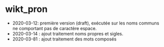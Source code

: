 # wikt_pron

* 2020-03-12: première version (draft), exécutée sur les noms communs ne comportant pas de caractère espace.
* 2020-03-14 : ajout traitement noms propres et sigles.
* 2020-03-81 : ajout traitement des mots composés
